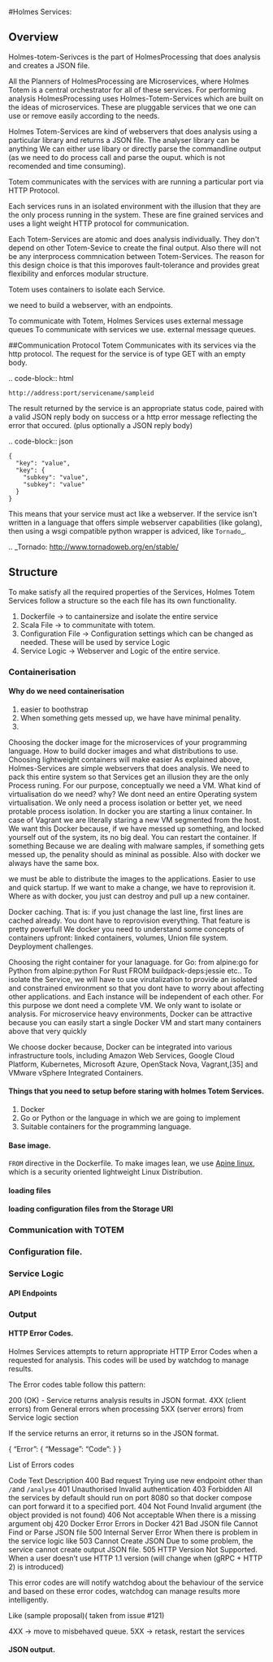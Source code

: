 #Holmes Services:
## Overview
Holmes-totem-Serivces is the part of HolmesProcessing that does analysis and creates a JSON file.

All the Planners of HolmesProcessing are Microservices, where Holmes Totem is a central orchestrator for all of these services. For performing analysis HolmesProcessing
uses Holmes-Totem-Services which are built on the ideas of microservices. These are pluggable services that we one can use or remove easily according to the needs.

Holmes Totem-Services are kind of webservers that does analysis using a particular library and returns a JSON file. The analyser library can be anything We can either use libary or directly parse the commandline output (as we need to do process call and parse the ouput. which is not recomended and time consuming).

Totem communicates with the services with are running a particular port via HTTP Protocol.

Each services runs in an isolated environment with the illusion that they are the only process running in the system. These are fine grained services and uses a light weight HTTP protocol for communication.

Each Totem-Services are atomic and does analysis individually. They don't depend on other Totem-Sevice to create the final output. Also there will not be any interprocess commnication between Totem-Services. The reason for this design choice is that this imporoves fault-tolerance and provides great flexibility and enforces modular structure.

Totem uses containers to isolate each Service.

we need to build a webserver, with an endpoints.

To communicate with Totem, Holmes Services uses external message queues
To communicate with services we use. external message queues.

##Communication Protocol
Totem Communicates with its services via the http protocol. The request for the service is of type GET with an empty body.

.. code-block:: html

    http://address:port/servicename/sampleid

The result returned by the service is an appropriate status code, paired with a
valid JSON reply body on success or a http error message reflecting the error
that occured. (plus optionally a JSON reply body)

.. code-block:: json

    {
      "key": "value",
      "key": {
        "subkey": "value",
        "subkey": "value"
      }
    }

This means that your service must act like a webserver. If the service isn't
written in a language that offers simple webserver capabilities (like golang),
then using a wsgi compatible python wrapper is adviced, like `Tornado`_.

.. _Tornado: http://www.tornadoweb.org/en/stable/

## Structure
To make satisfy all the required properties of the Services, Holmes Totem Services follow a structure so the each file has its own functionality.
1. Dockerfile -> to cantainersize and isolate the entire service
2. Scala File -> to communitate with totem.
3. Configuration File -> Configuration settings which can be changed as needed. These will be used by service Logic
4. Service Logic -> Webserver and Logic of the entire service.

### Containerisation


#### Why do we need containerisation

1. easier to boothstrap
2. When something gets messed up, we have have minimal penality.
3. 

Choosing the docker image for the microservices of your programming language. How to build docker images and what distributions to use. Choosing lightweight containers will make easier 
 As explained above, Holmes-Services are simple webservers that does analysis. We need to pack this entire system so that Services get an illusion they are the only Process runing. For our purpose, conceptually we need a VM. What kind of virtualisation do we need? why? We dont need an entire Operating system virtualisation. We only need a process isolation or better yet, we need protable process isolation. In docker you are starting a linux container. In case of Vagrant we are literally staring a new VM segmented from the host. We want this Docker because, if we have messed up something, and locked yourself out of the system, its no big deal. You can restart the container. If something Because we are dealing with malware samples, if something gets messed up, the penality should as mininal as possible. Also with docker we always have the same box.

we must be able to distribute the images to the applications. Easier to use and quick startup. If we want to make a change, we have to reprovision it. Where as with docker, you just can destroy and pull up a new container. 

Docker caching. That is: if you just chanage the last line, first lines are cached already. You dont have to reprovision everything. That feature is pretty powerfull We docker you need to understand some concepts of containers upfront: linked containers, volumes, Union file system.
Deyployment challenges. 

Choosing the right container for your lanaguage.
for Go: from alpine:go
for Python from alpine:python
For Rust FROM buildpack-deps:jessie
etc..
To isolate the Service, we will have to use virutalization to provide an isolated and constrained environment so that you dont have to worry about affecting other applications. and Each instance will be independent of each other. For this purpose we dont need a complete VM. We only want to isolate or analysis. 
For microservice heavy environments, Docker can be attractive because you can easily start a single Docker VM and start many containers above that very quickly

We choose docker because, 
Docker can be integrated into various infrastructure tools, including Amazon Web Services, Google Cloud Platform, Kubernetes, Microsoft Azure, OpenStack Nova, Vagrant,[35] and VMware vSphere Integrated Containers.

#### Things that you need to setup before staring with holmes Totem Services.
1. Docker
2. Go or Python or the language in which we are going to implement 
3. Suitable containers for the programming language. 

#### Base image.
`FROM` directive in the Dockerfile. To make images lean, we use [Apine linux](https://www.alpinelinux.org/about/), which is a security oriented lightweight Linux Distribution.
#### loading files
#### loading configuration files from the Storage URI

### Communication with TOTEM


### Configuration file.


### Service Logic

#### API Endpoints


### Output

#### HTTP Error Codes.
Holmes Services attempts to return appropriate HTTP Error Codes when a requested for analysis. This codes will be used by watchdog to manage results.

The Error codes table follow this pattern:

200 (OK) - Service returns analysis results in JSON format.
4XX (client errors) from General errors when processing 
5XX (server errors) from Service logic section

If the service returns an error, it returns so in the JSON format.

{
“Error”: {
“Message”: <Text>
“Code”: <number>
}
}
	
List of Errors codes 

Code
Text
Description
400
Bad request
Trying use new endpoint other than `/`and `/analyse`
401
Unauthorised
Invalid authentication
403
Forbidden
All the services by default should run on port 8080 so that docker compose can port forward it to a specified port.
404
Not Found
Invalid argument (the object provided is not found)
406
Not acceptable 
When there is a missing argument obj
420
Docker Error
Errors in Docker
421
Bad JSON file
Cannot Find or Parse JSON file 
500
Internal Server Error
When there is problem in the service logic like 
503
Cannot Create JSON
Due to some problem, the service cannot create output JSON file. 
505
HTTP Version Not
Supported. 
When a user doesn’t use HTTP 1.1 version 
(will change when (gRPC + HTTP 2) is introduced)

	
This error codes are will notify watchdog about the behaviour of the service and based on these error codes, watchdog can manage results more intelligently.

Like (sample proposal)( taken from issue #121)

4XX -> move to misbehaved queue.
5XX -> retask, restart the services

#### JSON output.



